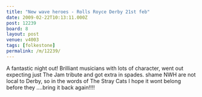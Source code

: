 ```yaml
---
title: "New wave heroes - Rolls Royce Derby 21st feb"
date: 2009-02-22T10:13:11.000Z
post: 12239
board: 8
layout: post
venue: v4003
tags: [folkestone]
permalink: /m/12239/
---
```

A fantastic night out! Brilliant musicians with lots of character, went out expecting just The Jam tribute and got extra in spades. shame NWH are not local to Derby, so in the words of The Stray Cats I hope it wont belong before they ....bring it back again!!!!
